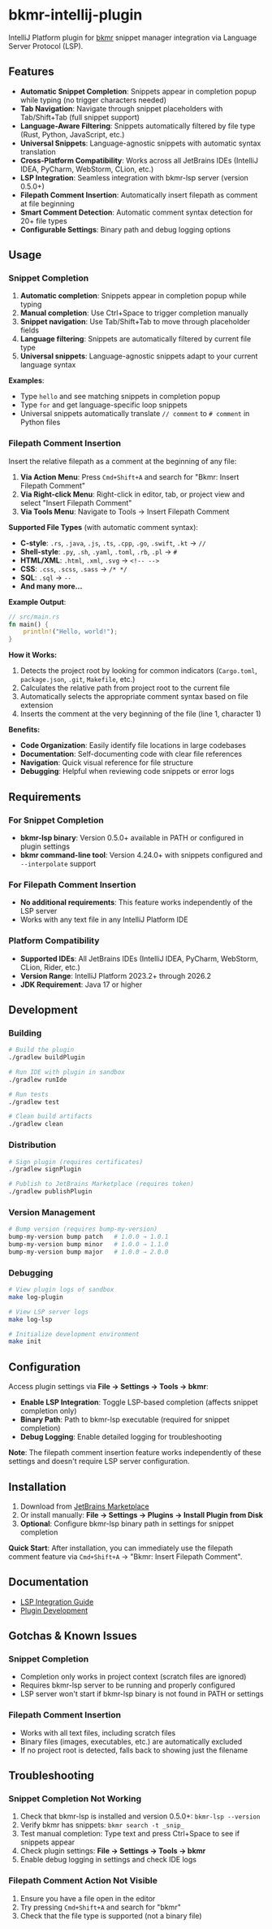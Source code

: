 # bkmr-intellij-plugin

IntelliJ Platform plugin for [bkmr](https://github.com/sysid/bkmr-lsp) snippet manager integration via Language Server Protocol (LSP).

## Features

- **Automatic Snippet Completion**: Snippets appear in completion popup while typing (no trigger characters needed)
- **Tab Navigation**: Navigate through snippet placeholders with Tab/Shift+Tab (full snippet support)
- **Language-Aware Filtering**: Snippets automatically filtered by file type (Rust, Python, JavaScript, etc.)
- **Universal Snippets**: Language-agnostic snippets with automatic syntax translation
- **Cross-Platform Compatibility**: Works across all JetBrains IDEs (IntelliJ IDEA, PyCharm, WebStorm, CLion, etc.)
- **LSP Integration**: Seamless integration with bkmr-lsp server (version 0.5.0+)
- **Filepath Comment Insertion**: Automatically insert filepath as comment at file beginning
- **Smart Comment Detection**: Automatic comment syntax detection for 20+ file types
- **Configurable Settings**: Binary path and debug logging options

## Usage

### Snippet Completion

1. **Automatic completion**: Snippets appear in completion popup while typing
2. **Manual completion**: Use Ctrl+Space to trigger completion manually
3. **Snippet navigation**: Use Tab/Shift+Tab to move through placeholder fields
4. **Language filtering**: Snippets are automatically filtered by current file type
5. **Universal snippets**: Language-agnostic snippets adapt to your current language syntax

**Examples**:
- Type `hello` and see matching snippets in completion popup
- Type `for` and get language-specific loop snippets
- Universal snippets automatically translate `// comment` to `# comment` in Python files

### Filepath Comment Insertion

Insert the relative filepath as a comment at the beginning of any file:

1. **Via Action Menu**: Press `Cmd+Shift+A` and search for "Bkmr: Insert Filepath Comment"
2. **Via Right-click Menu**: Right-click in editor, tab, or project view and select "Insert Filepath Comment"
3. **Via Tools Menu**: Navigate to Tools → Insert Filepath Comment

**Supported File Types** (with automatic comment syntax):
- **C-style**: `.rs`, `.java`, `.js`, `.ts`, `.cpp`, `.go`, `.swift`, `.kt` → `//`
- **Shell-style**: `.py`, `.sh`, `.yaml`, `.toml`, `.rb`, `.pl` → `#`
- **HTML/XML**: `.html`, `.xml`, `.svg` → `<!-- -->`
- **CSS**: `.css`, `.scss`, `.sass` → `/* */`
- **SQL**: `.sql` → `--`
- **And many more...**

**Example Output**:
```rust
// src/main.rs
fn main() {
    println!("Hello, world!");
}
```

**How it Works:**
1. Detects the project root by looking for common indicators (`Cargo.toml`, `package.json`, `.git`, `Makefile`, etc.)
2. Calculates the relative path from project root to the current file
3. Automatically selects the appropriate comment syntax based on file extension
4. Inserts the comment at the very beginning of the file (line 1, character 1)

**Benefits:**
- **Code Organization**: Easily identify file locations in large codebases
- **Documentation**: Self-documenting code with clear file references
- **Navigation**: Quick visual reference for file structure
- **Debugging**: Helpful when reviewing code snippets or error logs

## Requirements

### For Snippet Completion
- **bkmr-lsp binary**: Version 0.5.0+ available in PATH or configured in plugin settings
- **bkmr command-line tool**: Version 4.24.0+ with snippets configured and `--interpolate` support

### For Filepath Comment Insertion
- **No additional requirements**: This feature works independently of the LSP server
- Works with any text file in any IntelliJ Platform IDE

### Platform Compatibility
- **Supported IDEs**: All JetBrains IDEs (IntelliJ IDEA, PyCharm, WebStorm, CLion, Rider, etc.)
- **Version Range**: IntelliJ Platform 2023.2+ through 2026.2
- **JDK Requirement**: Java 17 or higher

## Development

### Building

```bash
# Build the plugin
./gradlew buildPlugin

# Run IDE with plugin in sandbox
./gradlew runIde

# Run tests  
./gradlew test

# Clean build artifacts
./gradlew clean
```

### Distribution

```bash
# Sign plugin (requires certificates)
./gradlew signPlugin

# Publish to JetBrains Marketplace (requires token)
./gradlew publishPlugin
```

### Version Management

```bash
# Bump version (requires bump-my-version)
bump-my-version bump patch   # 1.0.0 → 1.0.1
bump-my-version bump minor   # 1.0.0 → 1.1.0  
bump-my-version bump major   # 1.0.0 → 2.0.0
```

### Debugging

```bash
# View plugin logs of sandbox
make log-plugin

# View LSP server logs
make log-lsp

# Initialize development environment
make init
```

## Configuration

Access plugin settings via **File → Settings → Tools → bkmr**:

- **Enable LSP Integration**: Toggle LSP-based completion (affects snippet completion only)
- **Binary Path**: Path to bkmr-lsp executable (required for snippet completion)
- **Debug Logging**: Enable detailed logging for troubleshooting

**Note**: The filepath comment insertion feature works independently of these settings and doesn't require LSP server configuration.

## Installation

1. Download from [JetBrains Marketplace](https://plugins.jetbrains.com)
2. Or install manually: **File → Settings → Plugins → Install Plugin from Disk**
3. **Optional**: Configure bkmr-lsp binary path in settings for snippet completion

**Quick Start**: After installation, you can immediately use the filepath comment feature via `Cmd+Shift+A` → "Bkmr: Insert Filepath Comment".

## Documentation

- [LSP Integration Guide](https://plugins.jetbrains.com/docs/intellij/language-server-protocol.html)
- [Plugin Development](https://plugins.jetbrains.com/docs/intellij/developing-plugins.html)

## Gotchas & Known Issues

### Snippet Completion
- Completion only works in project context (scratch files are ignored)
- Requires bkmr-lsp server to be running and properly configured
- LSP server won't start if bkmr-lsp binary is not found in PATH or settings

### Filepath Comment Insertion
- Works with all text files, including scratch files
- Binary files (images, executables, etc.) are automatically excluded
- If no project root is detected, falls back to showing just the filename

## Troubleshooting

### Snippet Completion Not Working
1. Check that bkmr-lsp is installed and version 0.5.0+: `bkmr-lsp --version`
2. Verify bkmr has snippets: `bkmr search -t _snip_`
3. Test manual completion: Type text and press Ctrl+Space to see if snippets appear
4. Check plugin settings: **File → Settings → Tools → bkmr**
5. Enable debug logging in settings and check IDE logs

### Filepath Comment Action Not Visible
1. Ensure you have a file open in the editor
2. Try pressing `Cmd+Shift+A` and search for "bkmr"
3. Check that the file type is supported (not a binary file)
